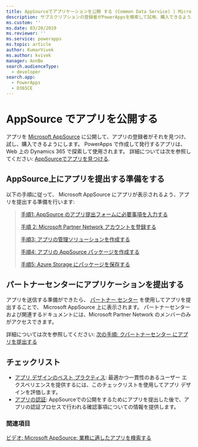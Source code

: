 ```yaml
---
title: AppSourceでアプリケーションを公開 する (Common Data Service) | Microsoft Docs
description: サブスクリプションの登録者がPowerAppsを検索して試用、購入できるよう、 Microsoft AppSource にて PowerApps を公開する方法を説明します。
ms.custom: ''
ms.date: 03/20/2019
ms.reviewer: ''
ms.service: powerapps
ms.topic: article
author: KumarVivek
ms.author: kvivek
manager: AnnBe
search.audienceType:
  - developer
search.app:
  - PowerApps
  - D365CE
---
```

# <a name="publish-your-app-on-appsource"></a>AppSource でアプリを公開する

アプリを [Microsoft AppSource](https://appsource.microsoft.com) に公開して、アプリの登録者がそれを見つけ、試し、購入できるようにします。 PowerApps で作成して発行するアプリは、Web 上の Dynamics 365 で探索して使用されます。 詳細については次を参照してください: [ AppSourceでアプリを見つける](/powerapps/user/app-source). 

## <a name="prepare-for-submitting-your-app-on-appsource"></a>AppSource上にアプリを提出する準備をする

以下の手順に従って、 Microsoft AppSource にアプリが表示されるよう、アプリを提出する準備を行います:

> [手順1: AppSource のアプリ提出フォームに必要事項を入力する](fill-app-submission-form-appsource.md)
> 
> [手順 2: Microsoft Partner Network アカウントを登録する](register-microsoft-partner-network.md)
> 
> [手順3: アプリの管理ソリューションを作成する](create-solution-app-appsource.md)
> 
> [手順4: アプリの AppSource パッケージを作成する](create-package-app-appsource.md)
> 
> [手順5: Azure Storage にパッケージを保存する](store-appsource-package-azure-storage.md)

## <a name="submit-your-app-on-partner-center"></a>パートナーセンターにアプリケーションを提出する

アプリを送信する準備ができたら、 [パートナー センター](https://partner.microsoft.com/dashboard/account/v3/enrollment/introduction/azureisv) を使用してアプリを提出することで、 Microsoft AppSource 上に表示されます。 パートナーセンター および関連するドキュメントには、Microsoft Partner Network のメンバーのみがアクセスできます。

詳細については次を参照してください: [次の手順: クパートナーセンター にアプリを提出する](next-steps-submit-app-cloud-partner-portal.md)
  
## <a name="checklists"></a>チェックリスト

- [アプリ デザインのベスト プラクティス](appendix-app-design-best-practices-checklist.md): 最適かつ一貫性のあるユーザー エクスペリエンスを提供するには、このチェックリストを使用してアプリ デザインを評価します。
- [アプリの認証](appendix-app-certification-checklist.md): AppSourceでの公開をするためにアプリを提出した後で、アプリの認証プロセスで行われる確認事項についての情報を提供します。 
  
### <a name="see-also"></a>関連項目  
[ビデオ: Microsoft AppSource: 業務に適したアプリを検索する](https://youtu.be/hpq_Y9LuIB8)
 

